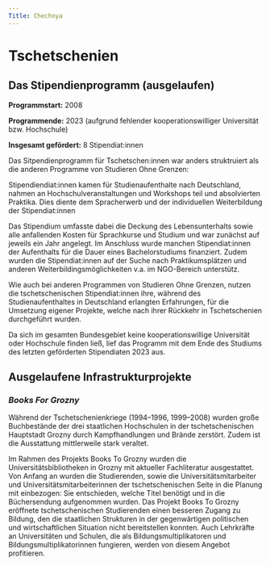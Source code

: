 ```yaml
---
Title: Chechnya
---
```


# Tschetschenien

## Das Stipendienprogramm (ausgelaufen)
**Programmstart:** 2008

**Programmende:** 2023 (aufgrund fehlender kooperationswilliger Universität bzw. Hochschule)

**Insgesamt gefördert:** 8 Stipendiat:innen 

Das Sitpendienprogramm für Tschetschen:innen war anders struktruiert als die anderen Programme von Studieren Ohne Grenzen:

Stipendiendiat:innen kamen für Studienaufenthalte nach Deutschland, nahmen an Hochschulveranstaltungen und Workshops teil und absolvierten Praktika. Dies diente dem Spracherwerb und der individuellen Weiterbildung der Stipendiat:innen

Das Stipendium umfasste dabei die Deckung des Lebensunterhalts sowie alle anfallenden Kosten für Sprachkurse und Studium und war zunächst auf jeweils ein Jahr angelegt. Im Anschluss wurde manchen Stipendiat:innen der Aufenthalts für die Dauer eines Bachelorstudiums finanziert. Zudem wurden die Stipendiat:innen auf der Suche nach Praktikumsplätzen und anderen Weiterbildingsmöglichkeiten v.a. im NGO-Bereich unterstütz. 

Wie auch bei anderen Programmen von Studieren Ohne Grenzen, nutzen die tschetschenischen Stipendiat:innen ihre, während des Studienaufenthaltes in Deutschland erlangten Erfahrungen, für die Umsetzung eigener Projekte, welche nach ihrer Rückkehr in Tschetschenien durchgeführt wurden.

Da sich im gesamten Bundesgebiet keine kooperationswillige Universität oder Hochschule finden ließ, lief das Programm mit dem Ende des Studiums des letzten geförderten Stipendiaten 2023 aus.

## Ausgelaufene Infrastrukturprojekte
### *Books For Grozny*
Während der Tschetschenienkriege (1994–1996, 1999–2008) wurden große Buchbestände der drei staatlichen Hochschulen in der tschetschenischen Hauptstadt Grozny durch Kampfhandlungen und Brände zerstört. Zudem ist die Ausstattung mittlerweile stark veraltet.

Im Rahmen des Projekts Books To Grozny wurden die Universitätsbibliotheken in Grozny mit aktueller Fachliteratur ausgestattet. Von Anfang an wurden die Studierenden, sowie die Universitätsmitarbeiter und Universitätsmitarbeiterinnen der tschetschenischen Seite in die Planung mit einbezogen: Sie entschieden, welche Titel benötigt und in die Büchersendung aufgenommen wurden. Das Projekt Books To Grozny eröffnete tschetschenischen Studierenden einen besseren Zugang zu Bildung, den die staatlichen Strukturen in der gegenwärtigen politischen und wirtschaftlichen Situation nicht bereitstellen konnten. Auch Lehrkräfte an Universitäten und Schulen, die als Bildungsmultiplikatoren und Bildungsmultiplikatorinnen fungieren, werden von diesem Angebot profitieren.
